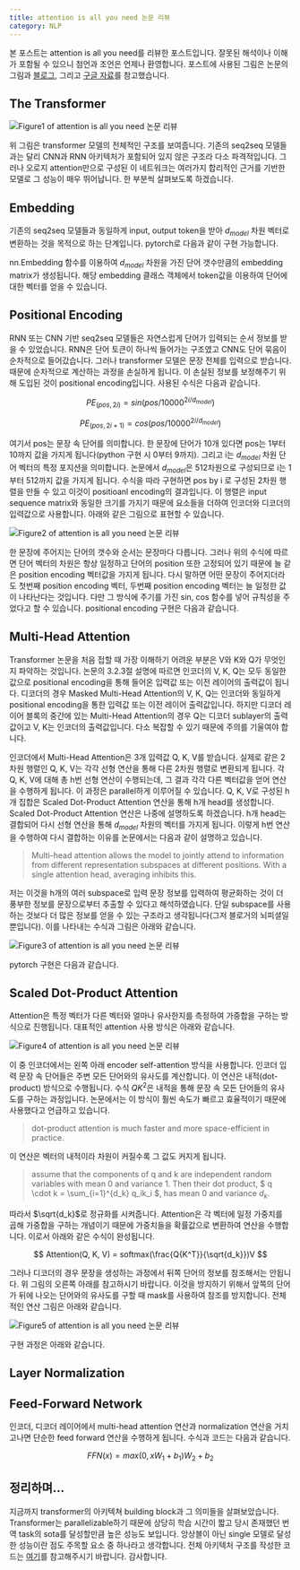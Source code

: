 ```yaml
---
title: attention is all you need 논문 리뷰
category: NLP
---
```


본 포스트는 attention is all you need를 리뷰한 포스트입니다.
잘못된 해석이나 이해가 포함될 수 있으니 첨언과 조언은 언제나 환영합니다.
포스트에 사용된 그림은 논문의 그림과 [블로그](https://towardsdatascience.com/how-to-code-the-transformer-in-pytorch-24db27c8f9ec), 그리고 [구글 자료](https://drive.google.com/file/d/0B8BcJC1Y8XqobGNBYVpteDdFOWc/view)를 참고했습니다.

## The Transformer

![](/public/img/attention_is_all_you_need_figure1.JPG "Figure1 of attention is all you need 논문 리뷰")

위 그림은 transformer 모델의 전체적인 구조를 보여줍니다.
기존의 seq2seq 모델들과는 달리 CNN과 RNN 아키텍처가 포함되어 있지 않은 구조라 다소 파격적입니다.
그러나 오로지 attention만으로 구성된 이 네트워크는 여러가지 합리적인 근거를 기반한 모델로 그 성능이 매우 뛰어납니다.
한 부분씩 살펴보도록 하겠습니다.

## Embedding

기존의 seq2seq 모델들과 동일하게 input, output token을 받아 $d_{model}$ 차원 벡터로 변환하는 것을 목적으로 하는 단계입니다.
pytorch로 다음과 같이 구현 가능합니다.

<script src="https://gist.github.com/kh-mo/72919f0ecb434a0fe27551f880394f4e.js"></script>

nn.Embedding 함수를 이용하여 $d_{model}$ 차원을 가진 단어 갯수만큼의 embedding matrix가 생성됩니다.
해당 embedding 클래스 객체에서 token값을 이용하여 단어에 대한 벡터를 얻을 수 있습니다.

## Positional Encoding

RNN 또는 CNN 기반 seq2seq 모델들은 자연스럽게 단어가 입력되는 순서 정보를 받을 수 있었습니다.
RNN은 단어 토큰이 하나씩 들어가는 구조였고 CNN도 단어 묶음이 순차적으로 들어갔습니다.
그러나 transformer 모델은 문장 전체를 입력으로 받습니다.
때문에 순차적으로 계산하는 과정을 손실하게 됩니다.
이 손실된 정보를 보정해주기 위해 도입된 것이 positional encoding입니다.
사용된 수식은 다음과 같습니다.

$$ PE_{(pos, 2i)} = sin(pos/10000^{2i/d_{model}}) $$

$$ PE_{(pos, 2i+1)} = cos(pos/10000^{2i/d_{model}}) $$

여기서 pos는 문장 속 단어를 의미합니다.
한 문장에 단어가 10개 있다면 pos는 1부터 10까지 값을 가지게 됩니다(python 구현 시 0부터 9까지).
그리고 i는 $d_{model}$ 차원 단어 벡터의 특정 포지션을 의미합니다.
논문에서 $d_{model}$은 512차원으로 구성되므로 i는 1부터 512까지 값을 가지게 됩니다.
수식을 따라 구현하면 pos by i 로 구성된 2차원 행렬을 만들 수 있고 이것이 positioanl encoding의 결과입니다.
이 행렬은 input sequence matrix와 동일한 크기를 가지기 때문에 요소들을 더하여 인코더와 디코더의 입력값으로 사용합니다.
아래와 같은 그림으로 표현할 수 있습니다.

![](/public/img/attention_is_all_you_need_figure2.JPG "Figure2 of attention is all you need 논문 리뷰")

한 문장에 주어지는 단어의 갯수와 순서는 문장마다 다릅니다.
그러나 위의 수식에 따르면 단어 벡터의 차원은 항상 일정하고 단어의 position 또한 고정되어 있기 때문에 늘 같은 position encoding 벡터값을 가지게 됩니다.
다시 말하면 어떤 문장이 주어지더라도 첫번째 position encoding 벡터, 두번째 position encoding 벡터는 늘 일정한 값이 나타난다는 것입니다.
다만 그 방식에 주기를 가진 sin, cos 함수를 넣어 규칙성을 주었다고 할 수 있습니다.
positional encoding 구현은 다음과 같습니다.

<script src="https://gist.github.com/kh-mo/6a774bba6ae97a507b80810351602584.js"></script>

## Multi-Head Attention

Transformer 논문을 처음 접할 때 가장 이해하기 어려운 부분은 V와 K와 Q가 무엇인지 파악하는 것입니다.
논문의 3.2.3절 설명에 따르면 인코더의 V, K, Q는 모두 동일한 값으로 positional encoding을 통해 들어온 입력값 또는 이전 레이어의 출력값이 됩니다.
디코더의 경우 Masked Multi-Head Attention의 V, K, Q는 인코더와 동일하게 positional encoding을 통한 입력값 또는 이전 레이어 출력값입니다.
하지만 디코더 레이어 블록의 중간에 있는 Multi-Head Attention의 경우 Q는 디코더 sublayer의 출력값이고 V, K는 인코더의 출력값입니다.
다소 복잡할 수 있기 때문에 주의를 기울여야 합니다.

인코더에서 Multi-Head Attention은 3개 입력값 Q, K, V를 받습니다.
실제로 같은 2차원 행렬인 Q, K, V는 각각 선형 연산을 통해 다른 2차원 행렬로 변환되게 됩니다.
각 Q, K, V에 대해 총 h번 선형 연산이 수행되는데, 그 결과 각각 다른 벡터값을 얻어 연산을 수행하게 됩니다.
이 과정은 parallel하게 이루어질 수 있습니다.
Q, K, V로 구성된 h개 집합은 Scaled Dot-Product Attention 연산을 통해 h개 head를 생성합니다.
Scaled Dot-Product Attention 연산은 나중에 설명하도록 하겠습니다.
h개 head는 결합되어 다시 선형 연산을 통해 $d_{model}$ 차원의 벡터를 가지게 됩니다.
이렇게 h번 연산을 수행하여 다시 결합하는 이유를 논문에서는 다음과 같이 설명하고 있습니다.

> Multi-head attention allows the model to jointly attend to information from different representation subspaces at different positions. With a single attention head, averaging inhibits this.

저는 이것을 h개의 여러 subspace로 입력 문장 정보를 입력하여 평균화하는 것이 더 풍부한 정보를 문장으로부터 추출할 수 있다고 해석하였습니다.
단일 subspace를 사용하는 것보다 더 많은 정보를 얻을 수 있는 구조라고 생각됩니다(그저 블로거의 뇌피셜일 뿐입니다).
이를 나타내는 수식과 그림은 아래와 같습니다.

![](/public/img/attention_is_all_you_need_figure3.JPG "Figure3 of attention is all you need 논문 리뷰")

pytorch 구현은 다음과 같습니다.

<script src="https://gist.github.com/kh-mo/e0a0116b01f3091c7b5146fd7abc3a66.js"></script>

## Scaled Dot-Product Attention

Attention은 특정 벡터가 다른 벡터와 얼마나 유사한지를 측정하여 가중합을 구하는 방식으로 진행됩니다.
대표적인 attention 사용 방식은 아래와 같습니다.

![](/public/img/attention_is_all_you_need_figure4.JPG "Figure4 of attention is all you need 논문 리뷰")

이 중 인코더에서는 왼쪽 아래 encoder self-attention 방식을 사용합니다.
인코더 입력 문장 속 단어들은 주변 모든 단어와의 유사도를 계산합니다.
이 연산은 내적(dot-product) 방식으로 수행됩니다.
수식 $Q{K^2}$은 내적을 통해 문장 속 모든 단어들의 유사도를 구하는 과정입니다.
논문에서는 이 방식이 훨씬 속도가 빠르고 효율적이기 때문에 사용했다고 언급하고 있습니다.

> dot-product attention is much faster and more space-efficient in practice.

이 연산은 벡터의 내적이라 차원이 커질수록 그 값도 커지게 됩니다.

> assume that the components of q and k are independent random variables with mean 0 and variance 1. Then their dot product, $ q \cdot k = \sum_{i=1}^{d_k} q_ik_i $, has mean 0 and variance $d_k$.

따라서 $\sqrt{d_k}$로 정규화를 시켜줍니다.
Attention은 각 벡터에 일정 가중치를 곱해 가중합을 구하는 개념이기 때문에 가중치들을 확률값으로 변환하여 연산을 수행합니다.
이로서 아래와 같은 수식이 완성됩니다.

$$ Attention(Q, K, V) = softmax(\frac{Q{K^T}}{\sqrt{d_k}})V $$

그러나 디코더의 경우 문장을 생성하는 과정에서 뒤쪽 단어의 정보를 참조해서는 안됩니다.
위 그림의 오른쪽 아래를 참고하시기 바랍니다.
이것을 방지하기 위해서 앞쪽의 단어가 뒤에 나오는 단어와의 유사도를 구할 때 mask를 사용하여 참조를 방지합니다.
전체적인 연산 그림은 아래와 같습니다.

![](/public/img/attention_is_all_you_need_figure5.JPG "Figure5 of attention is all you need 논문 리뷰")

구현 과정은 아래와 같습니다.

<script src="https://gist.github.com/kh-mo/0776a177a5423eb039080e083e22f433.js"></script>

## Layer Normalization

## Feed-Forward Network

인코더, 디코더 레이어에서 multi-head attention 연산과 normalization 연산을 거치고나면 단순한 feed forward 연산을 수행하게 됩니다.
수식과 코드는 다음과 같습니다.

$$ FFN(x) = max(0, xW_1 + b_1)W_2+b_2 $$

<script src="https://gist.github.com/kh-mo/24f1fbbbc9f4e3950d4be03d3fa367d3.js"></script>

## 정리하며...

지금까지 transformer의 아키텍쳐 building block과 그 의미들을 살펴보았습니다.
Transformer는 parallelizable하기 때문에 상당히 학습 시간이 짧고 당시 존재했던 번역 task의 sota를 달성할만큼 높은 성능도 보입니다.
앙상블이 아닌 single 모델로 달성한 성능이란 점도 주목할 요소 중 하나라고 생각합니다.
전체 아키텍처 구조를 작성한 코드는 [여기](https://github.com/kh-mo/Transformer)를 참고해주시기 바랍니다.
감사합니다.
